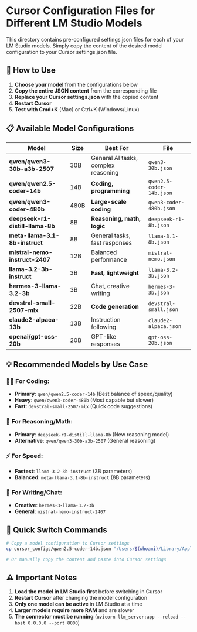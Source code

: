 # Cursor Configuration Files for Different LM Studio Models

This directory contains pre-configured settings.json files for each of your LM Studio models. Simply copy the content of the desired model configuration to your Cursor settings.json file.

## 🚀 How to Use

1. **Choose your model** from the configurations below
2. **Copy the entire JSON content** from the corresponding file
3. **Replace your Cursor settings.json** with the copied content
4. **Restart Cursor**
5. **Test with Cmd+K** (Mac) or Ctrl+K (Windows/Linux)

## 📋 Available Model Configurations

| Model | Size | Best For | File |
|-------|------|----------|------|
| **qwen/qwen3-30b-a3b-2507** | 30B | General AI tasks, complex reasoning | `qwen3-30b.json` |
| **qwen/qwen2.5-coder-14b** | 14B | **Coding, programming** | `qwen2.5-coder-14b.json` |
| **qwen/qwen3-coder-480b** | 480B | **Large-scale coding** | `qwen3-coder-480b.json` |
| **deepseek-r1-distill-llama-8b** | 8B | **Reasoning, math, logic** | `deepseek-r1-8b.json` |
| **meta-llama-3.1-8b-instruct** | 8B | General tasks, fast responses | `llama-3.1-8b.json` |
| **mistral-nemo-instruct-2407** | 12B | Balanced performance | `mistral-nemo.json` |
| **llama-3.2-3b-instruct** | 3B | **Fast, lightweight** | `llama-3.2-3b.json` |
| **hermes-3-llama-3.2-3b** | 3B | Chat, creative writing | `hermes-3-3b.json` |
| **devstral-small-2507-mlx** | 22B | **Code generation** | `devstral-small.json` |
| **claude2-alpaca-13b** | 13B | Instruction following | `claude2-alpaca.json` |
| **openai/gpt-oss-20b** | 20B | GPT-like responses | `gpt-oss-20b.json` |

## 💡 **Recommended Models by Use Case**

### 🧑‍💻 **For Coding:**
- **Primary**: `qwen/qwen2.5-coder-14b` (Best balance of speed/quality)
- **Heavy**: `qwen/qwen3-coder-480b` (Most capable but slower)
- **Fast**: `devstral-small-2507-mlx` (Quick code suggestions)

### 🧠 **For Reasoning/Math:**
- **Primary**: `deepseek-r1-distill-llama-8b` (New reasoning model)
- **Alternative**: `qwen/qwen3-30b-a3b-2507` (General reasoning)

### ⚡ **For Speed:**
- **Fastest**: `llama-3.2-3b-instruct` (3B parameters)
- **Balanced**: `meta-llama-3.1-8b-instruct` (8B parameters)

### 📝 **For Writing/Chat:**
- **Creative**: `hermes-3-llama-3.2-3b`
- **General**: `mistral-nemo-instruct-2407`

## 🔧 **Quick Switch Commands**

```bash
# Copy a model configuration to Cursor settings
cp cursor_configs/qwen2.5-coder-14b.json "/Users/$(whoami)/Library/Application Support/Cursor/User/settings.json"

# Or manually copy the content and paste into Cursor settings
```

## ⚠️ **Important Notes**

1. **Load the model in LM Studio first** before switching in Cursor
2. **Restart Cursor** after changing the model configuration
3. **Only one model can be active** in LM Studio at a time
4. **Larger models require more RAM** and are slower
5. **The connector must be running** (`uvicorn llm_server:app --reload --host 0.0.0.0 --port 8000`)
